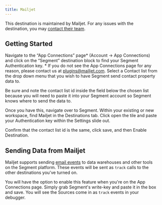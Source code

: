 ```yaml
---
title: Mailjet
---
```

This destination is maintained by Mailjet. For any issues with the destination, you may [contact their team](mailto:support@mailjet.com).

## Getting Started

Navigate to the “App Connections” page* (Account -> App Connections) and click on the “Segment” destination block to find your Segment Authentication key. * If you do not see the App Connections page for any reason, please contact us at plugins@mailjet.com. Select a Contact list from the drop down menu that you wish to have Segment send contact property data to.

Be sure and note the contact list id inside the field below the chosen list because you will need to paste it into your Segment account so Segment knows where to send the data to.

Once you have this, navigate over to Segment. Within your existing or new workspace, find Mailjet in the Destinations tab. Click open the tile and paste your Authentication key within the Settings slide out.

Confirm that the contact list id is the same, click save, and then Enable Destination.

## Sending Data from Mailjet

Mailjet supports sending [email events](/docs/spec/email/) to data warehouses and other tools on the Segment platform. These events will be sent as `track` calls to the other destinations you've turned on.

You will have the option to enable this feature when you're on the App Connections page. Simply grab Segment's write-key and paste it in the box and save. You will see the Sources come in as `track` events in your debugger.
